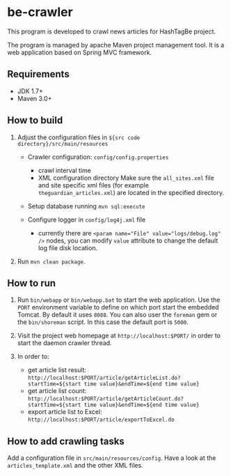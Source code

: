 # be-crawler

This program is developed to crawl news articles for HashTagBe project.

The program is managed by apache Maven project management tool.
It is a web application based on Spring MVC framework.

## Requirements

- JDK 1.7+
- Maven 3.0+

## How to build

1. Adjust the configuration files in `${src code directory}/src/main/resources`

   - Crawler configuration: `config/config.properties`
     - crawl interval time
     - XML configuration directory
     Make sure the `all_sites.xml` file and site specific xml files
     (for example `theguardian_articles.xml`) are located in the
     specified directory.

   - Setup database running `mvn sql:execute`

   - Configure logger in `config/log4j.xml` file
     - currently there are `<param name="File" value="logs/debug.log" />`
       nodes, you can modify `value` attribute to change the default
       log file disk location.

1. Run `mvn clean package`.

## How to run

1. Run `bin/webapp` or `bin/webapp.bat` to start the web
   application. Use the `PORT` environment variable to define on which
   port start the embedded Tomcat. By default it uses `8088`.
   You can also user the `foreman` gem or the `bin/shoreman` script.
   In this case the default port is `5000`.

1. Visit the project web homepage at `http://localhost:$PORT/` in order
   to start the daemon crawler thread.

1. In order to:
   - get article list result:
   `http://localhost:$PORT/article/getArticleList.do?startTime=${start time value}&endTime=${end time value}`
   - get article list count:
   `http://localhost:$PORT/article/getArticleCount.do?startTime=${start time value}&endTime=${end time value}`
   - export article list to Excel:
   `http://localhost:$PORT/article/exportToExcel.do`

## How to add crawling tasks

Add a configuration file in `src/main/resources/config`.
Have a look at the `articles_template.xml` and the other XML files.
